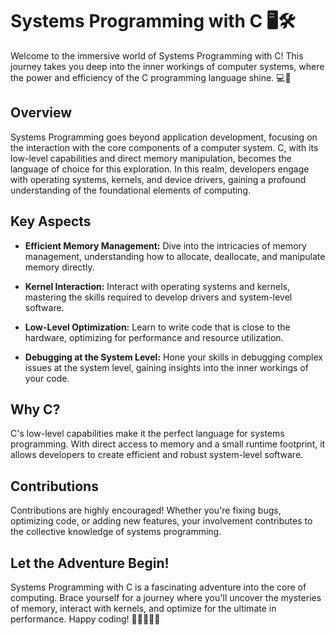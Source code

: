 # Systems Programming with C 🖥️🛠️

Welcome to the immersive world of Systems Programming with C! This journey takes you deep into the inner workings of computer systems, where the power and efficiency of the C programming language shine. 💻🚀

## Overview

Systems Programming goes beyond application development, focusing on the interaction with the core components of a computer system. C, with its low-level capabilities and direct memory manipulation, becomes the language of choice for this exploration. In this realm, developers engage with operating systems, kernels, and device drivers, gaining a profound understanding of the foundational elements of computing.

## Key Aspects

- **Efficient Memory Management:** Dive into the intricacies of memory management, understanding how to allocate, deallocate, and manipulate memory directly.
  
- **Kernel Interaction:** Interact with operating systems and kernels, mastering the skills required to develop drivers and system-level software.

- **Low-Level Optimization:** Learn to write code that is close to the hardware, optimizing for performance and resource utilization.

- **Debugging at the System Level:** Hone your skills in debugging complex issues at the system level, gaining insights into the inner workings of your code.

## Why C?

C's low-level capabilities make it the perfect language for systems programming. With direct access to memory and a small runtime footprint, it allows developers to create efficient and robust system-level software.

## Contributions
Contributions are highly encouraged! Whether you're fixing bugs, optimizing code, or adding new features, your involvement contributes to the collective knowledge of systems programming.

## Let the Adventure Begin!
Systems Programming with C is a fascinating adventure into the core of computing. Brace yourself for a journey where you'll uncover the mysteries of memory, interact with kernels, and optimize for the ultimate in performance. Happy coding! 🚀👩‍💻👨‍💻

